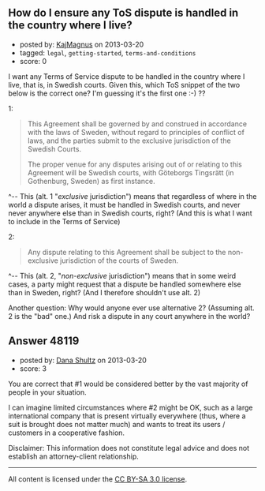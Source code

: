 ## How do I ensure any ToS dispute is handled in the country where I live?

- posted by: [KajMagnus](https://stackexchange.com/users/-1/17503-kajmagnus) on 2013-03-20
- tagged: `legal`, `getting-started`, `terms-and-conditions`
- score: 0

I want any Terms of Service dispute to be handled in the country where I live, that is, in Swedish courts. Given this, which ToS snippet of the two below is the correct one? I'm guessing it's the first one :-) ??

1:
> This Agreement shall be governed by and construed in accordance with 
> the laws of Sweden, without regard to principles of conflict of laws, 
> and the parties submit to the exclusive jurisdiction of the Swedish 
> Courts.
>
> The proper venue for any disputes arising out of or relating to this 
> Agreement will be Swedish courts, with Göteborgs Tingsrätt (in 
> Gothenburg, Sweden) as first instance.

^-- This (alt. 1 "*exclusive* jurisdiction") means that regardless of where in the world a dispute arises, it must be handled in Swedish courts, and never never anywhere else than in Swedish courts, right? (And this is what I want to include in the Terms of Service)

2:
> Any dispute relating to this Agreement shall be subject to the 
> non-exclusive jurisdiction of the courts of Sweden.

^-- This (alt. 2, "*non-exclusive* jurisdiction") means that in some weird cases, a party might request that a dispute be handled somewhere else than in Sweden, right? (And I therefore shouldn't use alt. 2)

Another question: Why would anyone ever use alternative 2? (Assuming alt. 2 is the "bad" one.) And risk a dispute in any court anywhere in the world?


## Answer 48119

- posted by: [Dana Shultz](https://stackexchange.com/users/-1/1841-dana-shultz) on 2013-03-20
- score: 3

You are correct that #1 would be considered better by the vast majority of people in your situation.

I can imagine limited circumstances where #2 might be OK, such as a large international company that is present virtually everywhere (thus, where a suit is brought does not matter much) and wants to treat its users / customers in a cooperative fashion.

Disclaimer: This information does not constitute legal advice and does not establish an attorney-client relationship.



---

All content is licensed under the [CC BY-SA 3.0 license](https://creativecommons.org/licenses/by-sa/3.0/).
